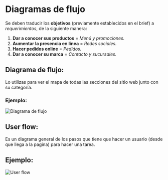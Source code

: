 # Diagramas de flujo

Se deben traducir los **objetivos** (previamente establecidos en el brief) a *requerimientos*, de la siguiente manera:

1. **Dar a conocer sus productos** = *Menú y promociones.*
2. **Aumentar la presencia en linea** = *Redes sociales.*
3. **Hacer pedidos online** = *Pedidos.*
4. **Dar a conocer su marca** = *Contacto y sucursales.*

## Diagrama de flujo:
Lo utilizas para ver el mapa de todas las secciones del sitio web junto con su categoría.

###  Ejemplo:
![Diagrama de flujo](https://github.com/mssroboto/diseno-para-programadores/blob/master/2-user-flows/1-site-map.png?raw=true)

## User flow: 
Es un diagrama general de los pasos que tiene que hacer un usuario (desde que llega a la pagina) para hacer una tarea.

## Ejemplo:
![User flow](https://github.com/mssroboto/diseno-para-programadores/blob/master/2-user-flows/2-user-flow-pedido.png?raw=true)